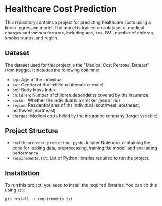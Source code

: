 # Healthcare Cost Prediction

This repository contains a project for predicting healthcare costs using a linear regression model. The model is trained on a dataset of medical charges and various features, including age, sex, BMI, number of children, smoker status, and region.

## Dataset

The dataset used for this project is the "Medical Cost Personal Dataset" from Kaggle. It includes the following columns:
- `age`: Age of the individual
- `sex`: Gender of the individual (female or male)
- `bmi`: Body Mass Index
- `children`: Number of children/dependents covered by the insurance
- `smoker`: Whether the individual is a smoker (yes or no)
- `region`: Residential area of the individual (southwest, southeast, northwest, northeast)
- `charges`: Medical costs billed by the insurance company (target variable)

## Project Structure

- `healthcare_cost_prediction.ipynb`: Jupyter Notebook containing the code for loading data, preprocessing, training the model, and evaluating performance.
- `requirements.txt`: List of Python libraries required to run the project.

## Installation

To run this project, you need to install the required libraries. You can do this using `pip`:

```bash
pip install -r requirements.txt
